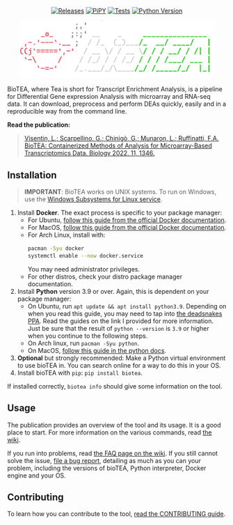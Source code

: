 <p align="center">
    <!-- Links to shields.io. Uncomment when needed, if needed. -->
  <a href="https://github.com/CMA-Lab/bioTEA/releases"><img src="https://img.shields.io/github/v/release/CMA-Lab/bioTEA?style=flat-square" alt="Releases"/></a>
  <a href="https://pypi.org/project/biotea/"><img src="https://img.shields.io/pypi/v/biotea?style=flat-square" alt="PiPY"/></a>
  <a href="https://github.com/CMA-Lab/bioTEA/blob/main/CONTRIBUTING.md"><img src="https://img.shields.io/github/workflow/status/CMA-Lab/bioTEA/Tests?label=Tests&style=flat-square" alt="Tests"/></a>
  <a href="https://www.python.org/"><img src="https://img.shields.io/pypi/pyversions/bioTEA?style=flat-square" alt="Python Version"/></a>
</p>

<p align="center">
  <img src="./src/Logo.png" width="450"/>
</p>


BioTEA, where Tea is short for Transcript Enrichment Analysis, is a pipeline for Differential Gene expression Analysis with microarray and RNA-seq data.
It can download, preprocess and perform DEAs quickly, easily and in a reproducible way from the command line.

**Read the publication:**
> [Visentin, L.; Scarpellino, G.; Chinigò, G.; Munaron, L.; Ruffinatti, F.A. BioTEA: Containerized Methods of Analysis for Microarray-Based Transcriptomics Data. Biology 2022, 11, 1346.](https://doi.org/10.3390/biology11091346)

## Installation

> **IMPORTANT**: BioTEA works on UNIX systems. To run on Windows, use the [Windows Subsystems for Linux service](https://docs.microsoft.com/en-us/windows/wsl/install).

1. Install **Docker**. The exact process is specific to your package manager:
   - For Ubuntu, [follow this guide from the official Docker documentation](https://docs.docker.com/engine/install/ubuntu/).
   - For MacOS, [follow this guide from the official Docker documentation](https://docs.docker.com/desktop/mac/install/).
   - For Arch Linux, install with:
     ```zsh
     pacman -Syu docker
     systemctl enable --now docker.service
     ```
     You may need administrator privileges.
   - For other distros, check your distro package manager documentation.
2. Install **Python** version 3.9 or over. Again, this is dependent on your package manager:
   - On Ubuntu, run `apt update && apt install python3.9`. Depending on when you read this guide, you may need to tap into [the deadsnakes PPA](https://launchpad.net/~deadsnakes/+archive/ubuntu/ppa). Read the guides on the link I provided for more information. Just be sure that the result of `python --version` is `3.9` or higher when you continue to the following steps.
   - On Arch linux, run `pacman -Syu python`.
   - On MacOS, [follow this guide in the python docs](https://docs.python-guide.org/starting/install3/osx/).
3. **Optional** but strongly recommended: Make a Python virtual environment to use bioTEA in. You can search online for a way to do this in your OS.
4. Install bioTEA with `pip`: `pip install biotea`.

If installed correctly, `biotea info` should give some information on the tool.

## Usage
The publication provides an overview of the tool and its usage. It is a good place to start. For more information on the various commands, read [the wiki](https://github.com/CMA-Lab/bioTEA/wiki).

If you run into problems, read [the FAQ page on the wiki](https://github.com/CMA-Lab/bioTEA/wiki/Frequently-Asked-Questions). If you still cannot solve the issue, [file a bug report](https://github.com/CMA-Lab/bioTEA/issues/new?assignees=&labels=bug&template=bug_report.md&title=%5BBUG%5D+), detailing as much as you can your problem, including the versions of bioTEA, Python interpreter, Docker engine and your OS.

## Contributing
To learn how you can contribute to the tool, [read the CONTRIBUTING guide](https://github.com/CMA-Lab/bioTEA/blob/main/CONTRIBUTING.md).
